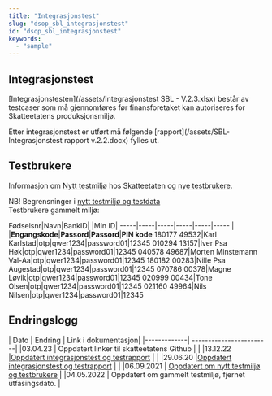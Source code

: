 ```yaml
---
title: "Integrasjonstest"
slug: "dsop_sbl_integrasjonstest"
id: "dsop_sbl_integrasjonstest"
keywords:
  - "sample"
---
```


## Integrasjonstest

[Integrasjonstesten](/assets/Integrasjonstest SBL - V.2.3.xlsx) består av testcaser som må gjennomføres før finansforetaket kan autoriseres for Skatteetatens produksjonsmiljø.

Etter integrasjonstest er utført må følgende [rapport](/assets/SBL-Integrasjonstest rapport v.2.2.docx) fylles ut.

## Testbrukere 

Informasjon om [Nytt testmiljø](https:/skatteetaten.github.io/api-dokumentasjon/test/testmiljo#testmilj%C3%B8) hos Skatteetaten og [nye testbrukere](https:/skatteetaten.github.io/api-dokumentasjon/test/testmiljo#historiske-testdata-for-inntekt-og-skatteoppgj%C3%B8r).

NB! Begrensninger i [nytt testmiljø og testdata](https:/skatteetaten.github.io/api-dokumentasjon/test/testmiljo#testdata-som-ikke-er-s%C3%B8kbare-i-tenor-testdatas%C3%B8k)
<br > Testbrukere gammelt miljø:

Fødselsnr|Navn|BankID| |Min ID|
-----|-----|-----|-----|-----|-----
 | |**Engangskode**|**Passord**|**Passord**|**PIN kode**
180177 49532|Karl Karlstad|otp|qwer1234|password01|12345
010294 13157|Iver Psa Høk|otp|qwer1234|password01|12345
040578 49687|Morten Minstemann Val-Aa|otp|qwer1234|password01|12345
180182 00283|Nille Psa Augestad|otp|qwer1234|password01|12345
070786 00378|Magne Løvik|otp|qwer1234|password01|12345
020999 00434|Tone Olsen|otp|qwer1234|password01|12345
021160 49964|Nils Nilsen|otp|qwer1234|password01|12345




## Endringslogg

| Dato         | Endring  | Link i dokumentasjon|
|-------------| ------------------------|
|03.04.23     | Oppdatert linker til skatteetatens Github | |
|13.12.22     |[Oppdatert integrasjonstest og testrapport](https:/dokumentasjon.dsop.no/dsop_sbl_integrasjonstest.html#integrasjonstest)   | |
|29.06.20     |[Oppdatert integrasjonstest og testrapport](https:/dokumentasjon.dsop.no/dsop_sbl_integrasjonstest.html#integrasjonstest)   | |
|06.09.2021    | [Oppdatert om nytt testmiljø og testbrukere](https:/dokumentasjon.dsop.no/dsop_sbl_integrasjonstest.html#testbrukere) |
|04.05.2022   | Oppdatert om gammelt testmiljø, fjernet utfasingsdato. |